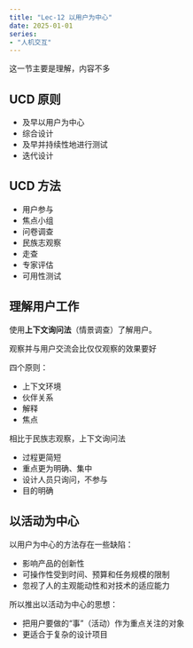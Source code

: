 ```yaml
---
title: "Lec-12 以用户为中心"
date: 2025-01-01
series: 
- "人机交互"
---
```


这一节主要是理解，内容不多

## UCD 原则
- 及早以用户为中心
- 综合设计
- 及早并持续性地进行测试
- 迭代设计

## UCD 方法

- 用户参与
- 焦点小组
- 问卷调查
- 民族志观察
- 走查
- 专家评估
- 可用性测试

## 理解用户工作

使用**上下文询问法**（情景调查）了解用户。

观察并与用户交流会比仅仅观察的效果要好

四个原则：
- 上下文环境
- 伙伴关系
- 解释
- 焦点

相比于民族志观察，上下文询问法
- 过程更简短
- 重点更为明确、集中
- 设计人员只询问，不参与
- 目的明确

## 以活动为中心

以用户为中心的方法存在一些缺陷：
- 影响产品的创新性
- 可操作性受到时间、预算和任务规模的限制
- 忽视了人的主观能动性和对技术的适应能力

所以推出以活动为中心的思想：
- 把用户要做的“事”（活动）作为重点关注的对象
- 更适合于复杂的设计项目